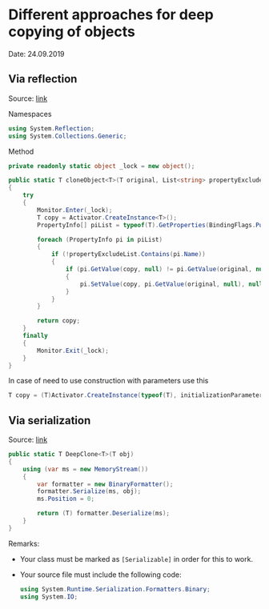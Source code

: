 
# Different approaches for deep copying of objects

Date: 24.09.2019



## Via reflection

Source: [link](https://stackoverflow.com/questions/13198658/deep-copy-using-reflection-in-an-extension-method-for-silverlight)

Namespaces

```C#
using System.Reflection;
using System.Collections.Generic;
```



Method

```C#
private readonly static object _lock = new object();

public static T cloneObject<T>(T original, List<string> propertyExcludeList)
{
	try
	{
		Monitor.Enter(_lock);
		T copy = Activator.CreateInstance<T>();
		PropertyInfo[] piList = typeof(T).GetProperties(BindingFlags.Public | BindingFlags.NonPublic | BindingFlags.Instance);

		foreach (PropertyInfo pi in piList)
		{
			if (!propertyExcludeList.Contains(pi.Name))
			{
				if (pi.GetValue(copy, null) != pi.GetValue(original, null))
				{
				    pi.SetValue(copy, pi.GetValue(original, null), null);
				}
			}
		}

		return copy;
	}
	finally
	{
		Monitor.Exit(_lock);
	}
}
```



In case of need to use construction with parameters use this

```C#
T copy = (T)Activator.CreateInstance(typeof(T), initializationParameters);
```



## Via serialization

Source: [link](https://stackoverflow.com/questions/129389/how-do-you-do-a-deep-copy-of-an-object-in-net-c-specifically)

```C#
public static T DeepClone<T>(T obj)
{
    using (var ms = new MemoryStream())
    {
        var formatter = new BinaryFormatter();
        formatter.Serialize(ms, obj);
        ms.Position = 0;

        return (T) formatter.Deserialize(ms);
    }
}
```

Remarks:

- Your class must be marked as `[Serializable]` in order for this to work.  

- Your source file must include the following code:

  ```C#
  using System.Runtime.Serialization.Formatters.Binary;
  using System.IO;
  ```

  
